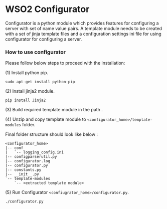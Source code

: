 # WSO2 Configurator

Configurator is a python module which provides features for configuring a server with set of name value pairs.
A template module needs to be created with a set of jinja template files and a configuration settings ini file for using
configurator for configuring a server.

### **How to use configurator**

Please follow below steps to proceed with the installation:

(1) Install python pip.
   ```
   sudo apt-get install python-pip
   ```

(2) Install jinja2 module.
   ```
   pip install Jinja2
   ```
(3) Build required template module in the path .

(4) Unzip and copy template module to `<configurator_home>/template-modules` folder. 

Final folder structure should look like below :
```
<configurator_home>
|-- conf
|   `-- logging_config.ini
|-- configparserutil.py
|-- configurator.log
|-- configurator.py
|-- constants.py
|-- __init__.py
`-- template-modules
    `-- <extracted template module>
```

  
(5) Run Configurator `<confiugrator_home>/configurator.py`.
   ```
   ./configurator.py
   ```

